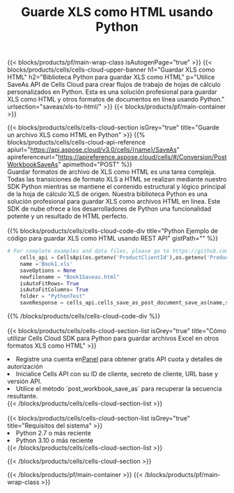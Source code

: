 ﻿---
title:  Guarde XLS como HTML usando Python
description:  Utilizando Aspose.Cells Cloud SDK para Python para guardar el archivo en formato XLS como archivo en formato HTML.
---
{{< blocks/products/pf/main-wrap-class isAutogenPage="true" >}}
{{< blocks/products/cells/cells-cloud-upper-banner h1="Guardar XLS como HTML" h2="Biblioteca Python para guardar XLS como HTML" p="Utilice SaveAs API de Cells Cloud para crear flujos de trabajo de hojas de cálculo personalizados en Python. Esta es una solución profesional para guardar XLS como HTML y otros formatos de documentos en línea usando Python." urlsection="saveas/xls-to-html/" >}}
{{< blocks/products/pf/main-container >}}

{{< blocks/products/cells/cells-cloud-section isGrey="true" title="Guarde un archivo XLS como HTML en Python" >}}
{{% blocks/products/cells/cells-cloud-api-reference apiurl="https://api.aspose.cloud/v3.0/cells/{name}/SaveAs" apireferenceurl="https://apireference.aspose.cloud/cells/#/Conversion/PostWorkbookSaveAs" apimethod="POST" %}}
<br/>
Guardar formatos de archivo de XLS como HTML es una tarea compleja. Todas las transiciones de formato XLS a HTML se realizan mediante nuestro SDK Python mientras se mantiene el contenido estructural y lógico principal de la hoja de cálculo XLS de origen. Nuestra biblioteca Python es una solución profesional para guardar XLS como archivos HTML en línea. Este SDK de nube ofrece a los desarrolladores de Python una funcionalidad potente y un resultado de HTML perfecto.
<br/>
<br/>
{{% blocks/products/cells/cells-cloud-code-div title="Python Ejemplo de código para guardar XLS como HTML usando REST API" gistPath="" %}}
  
```python
# For complete examples and data files, please go to https://github.com/aspose-cells-cloud/aspose-cells-cloud-python/
    cells_api = CellsApi(os.getenv('ProductClientId'),os.getenv('ProductClientSecret'))
    name ='Book1.xls'    
    saveOptions = None
    newfilename = "Book1Saveas.html"
    isAutoFitRows= True
    isAutoFitColumns= True
    folder = "PythonTest"
    saveResponse = cells_api.cells_save_as_post_document_save_as(name,save_options=saveOptions, newfilename=(folder +'/' + newfilename),folder=folder)
```
  
{{% /blocks/products/cells/cells-cloud-code-div %}}
<br/>
<br/>
{{< blocks/products/cells/cells-cloud-section-list isGrey="true" title="Cómo utilizar Cells Cloud SDK para Python para guardar archivos Excel en otros formatos XLS como HTML" >}}
<li> Registre una cuenta en<a href="https://dashboard.aspose.cloud/">Panel</a> para obtener gratis API cuota y detalles de autorización</li>
<li>Inicialice Cells API con su ID de cliente, secreto de cliente, URL base y versión API.</li>
<li>Utilice el método `post_workbook_save_as` para recuperar la secuencia resultante.</li>
{{< /blocks/products/cells/cells-cloud-section-list >}}
<br/>
<br/>
{{< blocks/products/cells/cells-cloud-section-list isGrey="true" title="Requisitos del sistema" >}}
<li>Python 2.7 o más reciente</li>
<li>Python 3.10 o más reciente</li>
{{< /blocks/products/cells/cells-cloud-section-list >}}

{{< /blocks/products/cells/cells-cloud-section >}}

{{< /blocks/products/pf/main-container >}}
{{< /blocks/products/pf/main-wrap-class >}}
